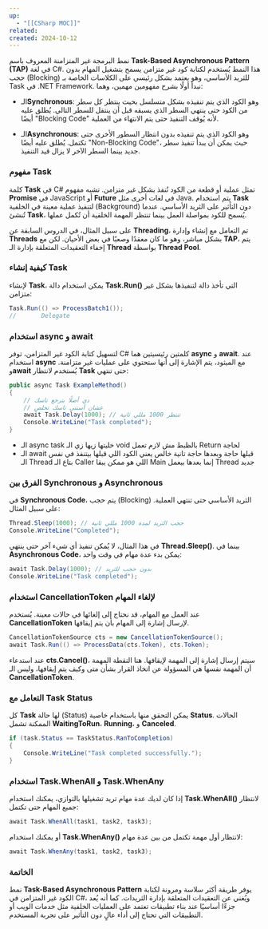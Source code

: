 ```yaml
---
up:
  - "[[CSharp MOC]]"
related: 
created: 2024-10-12
---
```


نمط البرمجة غير المتزامنة المعروف باسم **Task-Based Asynchronous Pattern (TAP)** في لغة C#. 
هذا النمط يُستخدم لكتابة كود غير متزامن يسمح بتشغيل المهام بدون حجب (Blocking) للثريد الأساسي، وهو يعتمد بشكل رئيسي على الكلاسات الخاصة بـ Task في .NET Framework. نبدأ أولًا بشرح مفهومين مهمين، وهما:

- الـ**Synchronous**: وهو الكود الذي يتم تنفيذه بشكل متسلسل بحيث ينتظر كل سطر من الكود حتى ينتهي السطر الذي يسبقه قبل أن ينتقل للسطر التالي. يُطلق عليه أيضًا "Blocking Code" لأنه يُوقف التنفيذ حتى يتم الانتهاء من العملية.

- الـ**Asynchronous**: وهو الكود الذي يتم تنفيذه بدون انتظار السطور الأخرى حتى تكتمل. يُطلق عليه أيضًا "Non-Blocking Code"، حيث يمكن أن يبدأ تنفيذ سطر جديد بينما السطر الآخر لا يزال قيد التنفيذ.

### مفهوم Task
كلمة **Task** في C# تمثل عملية أو قطعة من الكود تُنفذ بشكل غير متزامن. 
تشبه مفهوم **Promise** في JavaScript أو **Future** في لغات أخرى مثل Java. 
يتم استخدام **Task** لتنفيذ عملية معينة في الخلفية (Background) دون التأثير على الثريد الأساسي. 
عندما تُنشئ **Task**، يُسمح للكود بمواصلة العمل بينما تنتظر المهمة الخلفية أن تُكمل عملها.

على سبيل المثال، في الدروس السابقة عن **Threading**، تم التعامل مع إنشاء وإدارة **Threads** بشكل مباشر، وهو ما كان معقدًا وصعبًا في بعض الأحيان. 
لكن مع **TAP**، يتم إخفاء التعقيدات المتعلقة بإدارة الـ **Thread** بواسطة **Thread Pool**.

### كيفية إنشاء Task
لإنشاء **Task**، يمكن استخدام دالة **Task.Run()** التي تأخذ دالة لتنفيذها بشكل غير متزامن:

```csharp
Task.Run(() => ProcessBatch1());
//       Delegate
```

### استخدام async و await
لتسهيل كتابة الكود غير المتزامن، توفر C# كلمتين رئيسيتين هما **async** و **await**. 
عند استخدام **async** مع الميثود، يتم الإشارة إلى أنها ستحتوي على عمليات غير متزامنة. 
و**await** يُستخدم لانتظار **Task** حتى تنتهي:

```csharp
public async Task ExampleMethod()
{
	// دي أصلًا بترجع تاسك 
	// عشان أستنى تاسك تخلص
    await Task.Delay(1000); // تنتظر 1000 مللي ثانية
    Console.WriteLine("Task completed");
}
```

- الـ async task خليتها زيها زي الـ void بالظبط مش لازم تعمل Return لحاجة
- الـ await قبلها حاجة وبعدها حاجة تانية خالص
  يعني الكود اللي قبلها بيتنفذ في نفس الـ Thread بتاع الـ Caller اللي هو ممكن يبقا Main
  إنما بعدها بيعمل Thread جديد
### الفرق بين Synchronous و Asynchronous
في **Synchronous Code**، يتم حجب (Blocking) الثريد الأساسي حتى تنتهي العملية. على سبيل المثال:

```csharp
Thread.Sleep(1000); // حجب الثريد لمدة 1000 مللي ثانية
Console.WriteLine("Completed");
```

في هذا المثال، لا يُمكن تنفيذ أي شيء آخر حتى ينتهي **Thread.Sleep()**. 
بينما في **Asynchronous Code**، يمكن بدء عدة مهام في وقت واحد:

```csharp
await Task.Delay(1000); // بدون حجب للثريد
Console.WriteLine("Task completed");
```

### استخدام CancellationToken لإلغاء المهام
عند العمل مع المهام، قد نحتاج إلى إلغائها في حالات معينة. يُستخدم **CancellationToken** لإرسال إشارة إلى المهام بأن يتم إيقافها.

```csharp
CancellationTokenSource cts = new CancellationTokenSource();
await Task.Run(() => ProcessData(cts.Token), cts.Token);
```

عند استدعاء **cts.Cancel()**، سيتم إرسال إشارة إلى المهمة لإيقافها. هنا النقطة المهمة أن المهمة نفسها هي المسؤولة عن اتخاذ القرار بشأن متى وكيف يتم إيقافها، وليس الـ **CancellationToken**.

### التعامل مع Task Status
كل **Task** لها حالة (Status) يمكن التحقق منها باستخدام خاصية **Status**. الحالات الممكنة تشمل **WaitingToRun**، **Running**، و **Canceled**.

```csharp
if (task.Status == TaskStatus.RanToCompletion)
{
    Console.WriteLine("Task completed successfully.");
}
```

### استخدام Task.WhenAll و Task.WhenAny
إذا كان لديك عدة مهام تريد تشغيلها بالتوازي، يمكنك استخدام **Task.WhenAll()** لانتظار جميع المهام حتى تكتمل:

```csharp
await Task.WhenAll(task1, task2, task3);
```

أو يمكنك استخدام **Task.WhenAny()** لانتظار أول مهمة تكتمل من بين عدة مهام:

```csharp
await Task.WhenAny(task1, task2, task3);
```

### الخاتمة
نمط **Task-Based Asynchronous Pattern** يوفر طريقة أكثر سلاسة ومرونة لكتابة الكود غير المتزامن في C#، ويُغني عن التعقيدات المتعلقة بإدارة الثريدات. كما أنه يُعد جزءًا أساسيًا عند بناء تطبيقات تعتمد على العمليات الخلفية مثل خدمات الويب أو التطبيقات التي تحتاج إلى أداء عالٍ دون التأثير على تجربة المستخدم.

